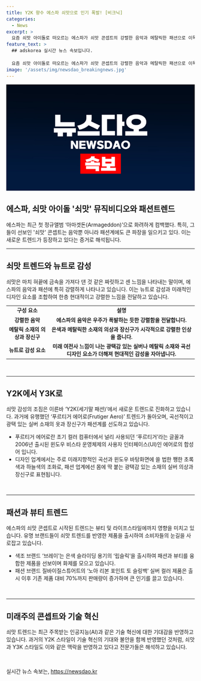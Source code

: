 ```yaml
---
title: Y2K 향수 에스파 쇠맛으로 인기 폭발! [비크닉]
categories:
  - News
excerpt: >
  요즘 쇠맛 아이돌로 떠오르는 에스파가 쇠맛 콘셉트의 강렬한 음악과 메탈릭한 패션으로 이목을 끈다. 90년대 아이돌 리메이크 뿐 아니라 해외에서도 인기를 끌며 향수를 자극하고 있다. 패션 업계에서도 새로운 트렌드로 떠오르며 Y2K 스타일이 Y3K로 발전하는 등 미래적인 스타일이 주목받고 있다. 이러한 트렌드에 패션과 뷰티 업계가 반응하여 은색 액세서리와 실버 가방이 인기를 끌며, AI 기술 등의 기술 혁신에 대한 기대감을 반영하고 있다. 이러한 추세는 신발, 가방부터 의류 디자인까지 영향을 미치고 있으며, 향후에도 계속해서 이어질 것으로 전망된다.
feature_text: >
  ## adskorea 실시간 뉴스 속보입니다.

  요즘 쇠맛 아이돌로 떠오르는 에스파가 쇠맛 콘셉트의 강렬한 음악과 메탈릭한 패션으로 이목을 끈다. 90년대 아이돌 리메이크 뿐 아니라 해외에서도 인기를 끌며 향수를 자극하고 있다. 패션 업계에서도 새로운 트렌드로 떠오르며 Y2K 스타일이 Y3K로 발전하는 등 미래적인 스타일이 주목받고 있다. 이러한 트렌드에 패션과 뷰티 업계가 반응하여 은색 액세서리와 실버 가방이 인기를 끌며, AI 기술 등의 기술 혁신에 대한 기대감을 반영하고 있다. 이러한 추세는 신발, 가방부터 의류 디자인까지 영향을 미치고 있으며, 향후에도 계속해서 이어질 것으로 전망된다.
image: '/assets/img/newsdao_breakingnews.jpg'
---
```


<p><img src="/assets/img/newsdao_breakingnews.jpg" alt="adskorea 속보" /></p>

<h2 data-ke-size="size26">에스파, 쇠맛 아이돌 '쇠맛' 뮤직비디오와 패션트렌드</h2>

<p data-ke-size="size16">에스파는 최근 첫 정규앨범 ‘아마겟돈(Armageddon)’으로 화려하게 컴백했다. 특히, 그들이 선보인 '쇠맛' 콘셉트는 음악뿐 아니라 패션계에도 큰 파장을 일으키고 있다. 이는 새로운 트렌드가 등장하고 있다는 증거로 해석됩니다.</p>

<hr>

<h2 data-ke-size="size24">쇠맛 트렌드와 뉴트로 감성</h2>

<p data-ke-size="size16">쇠맛은 마치 혀끝에 금속을 가져다 댄 것 같은 짜릿하고 센 느낌을 나타내는 말이며, 에스파의 음악과 패션에 특히 강렬하게 나타나고 있습니다. 이는 뉴트로 감성과 미래적인 디자인 요소를 조합하여 한층 현대적이고 강렬한 느낌을 전달하고 있습니다.</p>

<table>
  <tr>
    <td style="text-align: center; height: 17px;"><b>구성 요소</b></td>
    <td style="text-align: center; height: 17px;"><b>설명</b></td>
  </tr>
  <tr>
    <td style="text-align: center; height: 17px;"><b>강렬한 음악</b></td>
    <td style="text-align: center; height: 17px;"><b>에스파의 음악은 우주가 폭발하는 듯한 강렬함을 전달합니다.</b></td>
  </tr>
  <tr>
    <td style="text-align: center; height: 17px;"><b>메탈릭 소재의 의상과 장신구</b></td>
    <td style="text-align: center; height: 17px;"><b>은색과 메탈릭한 소재의 의상과 장신구가 시각적으로 강렬한 인상을 줍니다.</b></td>
  </tr>
  <tr>
    <td style="text-align: center; height: 17px;"><b>뉴트로 감성 요소</b></td>
    <td style="text-align: center; height: 17px;"><b>미래 여전사 느낌이 나는 광택감 있는 실버나 메탈릭 소재와 곡선 디자인 요소가 더해져 현대적인 감성을 자아냅니다.</b></td>
  </tr>
</table>

<p data-ke-size="size16">&nbsp;</p>

<hr>

<h2 data-ke-size="size24">Y2K에서 Y3K로</h2>

<p data-ke-size="size16">쇠맛 감성의 조짐은 이른바 ‘Y2K(세기말 패션)’에서 새로운 트렌드로 진화하고 있습니다. 과거에 유행했던 ‘푸르티거 에어로(Frutiger Aero)’ 트렌드가 돌아오며, 곡선적이고 광택 있는 실버 소재의 옷과 장신구가 패션계를 선도하고 있습니다.</p>

<ul>
  <li>푸르티거 에어로란 초기 컬러 컴퓨터에서 널리 사용되던 ‘푸르티거’라는 글꼴과 2006년 출시된 윈도우 비스타 운영체제의 사용자 인터페이스(UI)인 에어로의 합성어 입니다.</li>
  <li>디자인 업계에서는 주로 미래지향적인 곡선과 윈도우 바탕화면에 쓸 법한 쨍한 초록색과 하늘색의 조화로, 패션 업계에선 몸에 딱 붙는 광택감 있는 소재의 실버 의상과 장신구로 표현됩니다.</li>
</ul>

<p data-ke-size="size16">&nbsp;</p>

<hr>

<h2 data-ke-size="size24">패션과 뷰티 트렌드</h2>

<p data-ke-size="size16">에스파의 쇠맛 콘셉트로 시작된 트렌드는 뷰티 및 라이프스타일에까지 영향을 미치고 있습니다. 유명 브랜드들이 쇠맛 트렌드를 반영한 제품을 출시하여 소비자들의 눈길을 사로잡고 있습니다.</p>

<ul>
  <li>색조 브랜드 ‘브레이’는 은색 슬라이딩 용기의 ‘립슬릭’을 출시하여 패션과 뷰티를 융합한 제품을 선보이며 화제를 모으고 있습니다.</li>
  <li>패션 브랜드 질바이질스튜어트의 ‘노아 리본 포인트 토 슬링백’ 실버 컬러 제품은 출시 이후 기존 제품 대비 70%까지 판매량이 증가하며 큰 인기를 끌고 있습니다.</li>
</ul>

<p data-ke-size="size16">&nbsp;</p>

<hr>

<h2 data-ke-size="size24">미래주의 콘셉트와 기술 혁신</h2>

<p data-ke-size="size16">쇠맛 트렌드는 최근 주목받는 인공지능(AI)과 같은 기술 혁신에 대한 기대감을 반영하고 있습니다. 과거의 Y2K 스타일이 기술 혁신의 기대와 불안을 함께 반영했던 것처럼, 쇠맛과 Y3K 스타일도 이와 같은 맥락을 반영하고 있다고 전문가들은 해석하고 있습니다.</p>

<p data-ke-size="size16">&nbsp;</p>
실시간 뉴스 속보는, <a href="https://newsdao.kr" rel="dofollow">https://newsdao.kr</a>


